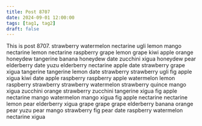 ```yaml
---
title: Post 8707
date: 2024-09-01 12:00:00
tags: [tag1, tag2]
draft: false
---
```

This is post 8707.
strawberry
watermelon
nectarine
ugli
lemon
mango
nectarine
lemon
nectarine
raspberry
grape
lemon
grape
kiwi
apple
orange
honeydew
tangerine
banana
honeydew
date
zucchini
xigua
honeydew
pear
elderberry
date
yuzu
elderberry
nectarine
apple
date
strawberry
grape
xigua
tangerine
tangerine
lemon
date
strawberry
strawberry
ugli
fig
apple
xigua
kiwi
date
apple
raspberry
raspberry
apple
watermelon
lemon
raspberry
strawberry
strawberry
watermelon
strawberry
quince
mango
xigua
zucchini
orange
strawberry
zucchini
tangerine
xigua
fig
apple
nectarine
mango
watermelon
mango
xigua
fig
apple
nectarine
nectarine
lemon
pear
elderberry
xigua
grape
grape
grape
elderberry
banana
orange
pear
yuzu
pear
mango
strawberry
fig
pear
date
raspberry
watermelon
nectarine
xigua
